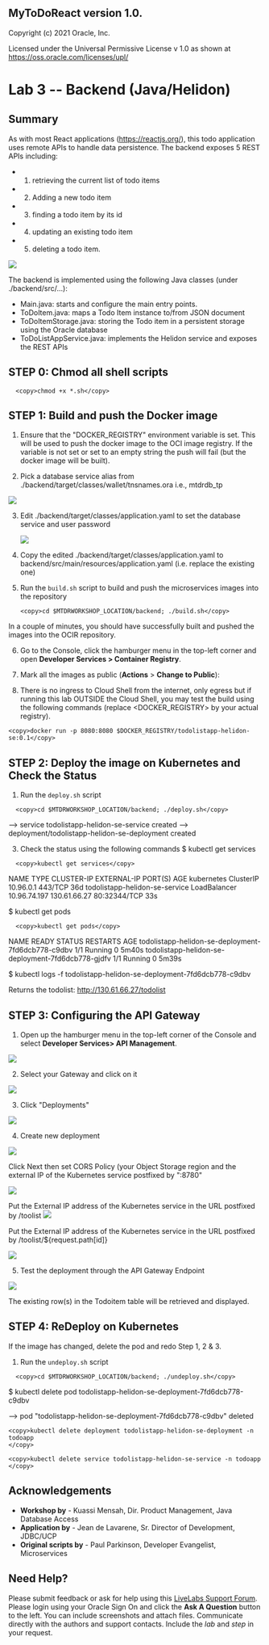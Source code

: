 ## MyToDoReact version 1.0.
Copyright (c) 2021 Oracle, Inc.

Licensed under the Universal Permissive License v 1.0 as shown at https://oss.oracle.com/licenses/upl/

# Lab 3 -- Backend (Java/Helidon)

## **Summary**

As with most React applications (https://reactjs.org/), this todo application uses remote APIs to handle data persistence. The backend exposes 5 REST APIs including:
- 1) retrieving the current list of todo items
- 2) Adding a new todo item
- 3) finding a todo item by its id
- 4) updating an existing todo item
- 5) deleting a todo item.

![](images/Backend-APIs.png " ")

The backend is implemented using the following Java classes (under ./backend/src/...):   
- Main.java: starts and configure the main entry points.
- ToDoItem.java: maps a Todo Item instance to/from JSON  document
- ToDoItemStorage.java: storing the Todo item in a persistent storage using the Oracle database
- ToDoListAppService.java: implements the Helidon service and exposes the REST APIs

## **STEP 0**: Chmod all shell scripts

```
  <copy>chmod +x *.sh</copy>
```

## **STEP 1**: Build and push the Docker image

1. Ensure that the "DOCKER_REGISTRY" environment variable is set. This will be used to push the docker image to the OCI image registry.
If the variable is not set or set to an empty string the push will fail (but the docker image will be built).

2. Pick a database service alias from ./backend/target/classes/wallet/tnsnames.ora i.e., mtdrdb_tp

![](images/tnsnames-ora.png " ")

3. Edit ./backend/target/classes/application.yaml to set the database service and user password

   ![](images/application-yaml.png " ")


4. Copy the edited ./backend/target/classes/application.yaml to backend/src/main/resources/application.yaml (i.e. replace the existing one)

5. Run the `build.sh` script to build and push the
    microservices images into the repository

    ```
    <copy>cd $MTDRWORKSHOP_LOCATION/backend; ./build.sh</copy>
    ```

  In a couple of minutes, you should have successfully built and pushed the images into the OCIR repository.


6.  Go to the Console, click the hamburger menu in the top-left corner and open
    **Developer Services > Container Registry**.

7. Mark all the images as public (**Actions** > **Change to Public**):

8. There is no ingress to Cloud Shell from the internet, only egress but if running this lab OUTSIDE the Cloud Shell, you may test the build using the following commands (replace <DOCKER_REGISTRY> by your actual registry).

```
<copy>docker run -p 8080:8080 $DOCKER_REGISTRY/todolistapp-helidon-se:0.1</copy>
```

## **STEP 2**: Deploy the image on Kubernetes and Check the Status

1. Run the `deploy.sh` script

```
  <copy>cd $MTDRWORKSHOP_LOCATION/backend; ./deploy.sh</copy>
```

--> service todolistapp-helidon-se-service created
--> deployment/todolistapp-helidon-se-deployment created

3. Check the status using the following commands
   $ kubectl get services
```
  <copy>kubectl get services</copy>
```
NAME                             TYPE           CLUSTER-IP     EXTERNAL-IP    PORT(S)        AGE
kubernetes                       ClusterIP      10.96.0.1      <none>         443/TCP        36d
todolistapp-helidon-se-service   LoadBalancer   10.96.74.197   130.61.66.27   80:32344/TCP   33s

$ kubectl get pods
```
  <copy>kubectl get pods</copy>
```
NAME                                                 READY   STATUS    RESTARTS   AGE
todolistapp-helidon-se-deployment-7fd6dcb778-c9dbv   1/1     Running   0          5m40s
todolistapp-helidon-se-deployment-7fd6dcb778-gjdfv   1/1     Running   0          5m39s


$ kubectl logs -f todolistapp-helidon-se-deployment-7fd6dcb778-c9dbv

Returns the todolist:
http://130.61.66.27/todolist

## **STEP 3**: Configuring the API Gateway

1. Open up the hamburger menu in the top-left corner of the Console and select **Developer Services> API Management**.

 ![](images/API-Gateway-menu.png " ")

2. Select your Gateway and click on it

![](images/Gateway.png " ")

3. Click "Deployments"

![](images/Deployment-menu.png " ")

4. Create new deployment

![](images/Basic-info-API_Policies.png " ")

Click Next then set CORS Policy (your Object Storage region and the external IP of the Kubernetes service postfixed by ":8780"

![](images/Origins-Methods.png " ")

Put the External IP address of the Kubernetes service in the URL postfixed by /toolist
![](images/Route-1.png " ")

Put the External IP address of the Kubernetes service in the URL postfixed by /toolist/${request.path[id]}

![](images/Route-2.png " ")

5. Test the deployment through the API Gateway Endpoint

 ![](images/Backend-Testing.png " ")

 The existing row(s) in the Todoitem table will be retrieved and displayed.

## **STEP 4**: ReDeploy on Kubernetes
If the image has changed, delete the pod and redo Step 1, 2 & 3.

1. Run the `undeploy.sh` script

```
  <copy>cd $MTDRWORKSHOP_LOCATION/backend; ./undeploy.sh</copy>
```

$ kubectl delete pod todolistapp-helidon-se-deployment-7fd6dcb778-c9dbv

--> pod "todolistapp-helidon-se-deployment-7fd6dcb778-c9dbv" deleted

```
<copy>kubectl delete deployment todolistapp-helidon-se-deployment -n todoapp
</copy>
```

```
<copy>kubectl delete service todolistapp-helidon-se-service -n todoapp </copy>

```

## Acknowledgements
* **Workshop by** - Kuassi Mensah, Dir. Product Management, Java Database Access
* **Application by** - Jean de Lavarene, Sr. Director of Development, JDBC/UCP
* **Original scripts by** - Paul Parkinson, Developer Evangelist, Microservices

## Need Help?
Please submit feedback or ask for help using this [LiveLabs Support Forum](https://community.oracle.com/tech/developers/categories/building-microservices-with-oracle-converged-database). Please login using your Oracle Sign On and click the **Ask A Question** button to the left.  You can include screenshots and attach files.  Communicate directly with the authors and support contacts.  Include the *lab* and *step* in your request.
